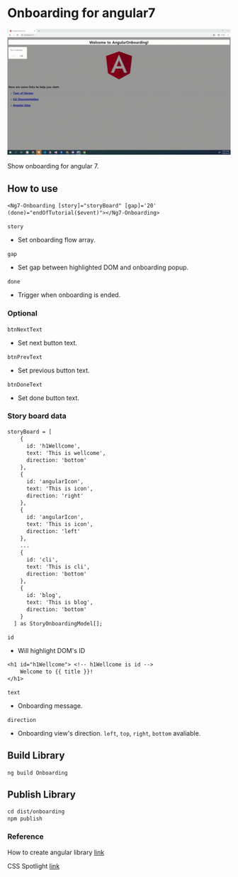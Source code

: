 # Onboarding for angular7

![demo](/demo/demo.gif)

Show onboarding for angular 7.

## How to use

```
<Ng7-Onboarding [story]="storyBoard" [gap]='20' (done)="endOfTutorial($event)"></Ng7-Onboarding>
```

`story`
- Set onboarding flow array.

`gap`
- Set gap between highlighted DOM and onboarding popup.

`done` 
- Trigger when onboarding is ended.

### Optional

`btnNextText`
- Set next button text.

`btnPrevText`
- Set previous button text.

`btnDoneText`
- Set done button text.

### Story board data

```
storyBoard = [
    {
      id: 'h1Wellcome',
      text: 'This is wellcome',
      direction: 'bottom'
    },
    {
      id: 'angularIcon',
      text: 'This is icon',
      direction: 'right'
    },
    {
      id: 'angularIcon',
      text: 'This is icon',
      direction: 'left'
    },
    ...
    {
      id: 'cli',
      text: 'This is cli',
      direction: 'bottom'
    },
    {
      id: 'blog',
      text: 'This is blog',
      direction: 'bottom'
    }
  ] as StoryOnboardingModel[];
```

`id`
- Will highlight DOM's ID

```
<h1 id="h1Wellcome"> <!-- h1Wellcome is id -->
    Welcome to {{ title }}!
</h1>
```

`text`
- Onboarding message.

`direction`
- Onboarding view's direction. `left`, `top`, `right`, `bottom` avaliable.

## Build Library

```
ng build Onboarding
```

## Publish Library

```
cd dist/onboarding
npm publish
```

### Reference

How to create angular library [link](https://medium.com/@esanjiv/complete-beginner-guide-to-publish-an-angular-library-to-npm-d42343801660)

CSS Spotlight [link](http://jsfiddle.net/XYXHR/)